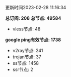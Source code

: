 更新时间2023-02-28 11:16:34

**总订阅: 208**
**总节点: 49584**
- vless节点: 48

**google ping有效节点: 1738**
- v2ray节点: 241
- trojan节点: 37
- ss节点: 1458
- ssr节点: 2
